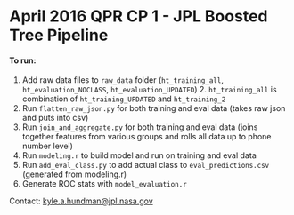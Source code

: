 # April 2016 QPR CP 1 - JPL Boosted Tree Pipeline

#### To run:
1. Add raw data files to ```raw_data``` folder (```ht_training_all```, ```ht_evaluation_NOCLASS```, ```ht_evaluation_UPDATED```)
    2. ```ht_training_all``` is combination of ```ht_training_UPDATED``` and ```ht_training_2```
2. Run ```flatten_raw_json.py``` for both training and eval data (takes raw json and puts into csv)
3. Run ```join_and_aggregate.py``` for both training and eval data (joins together features from various groups and rolls all data up to phone number level)
4. Run ```modeling.r``` to build model and run on training and eval data
5. Run ```add_eval_class.py``` to add actual class to ```eval_predictions.csv``` (generated from modeling.r)
6. Generate ROC stats with ```model_evaluation.r```

Contact: kyle.a.hundman@jpl.nasa.gov